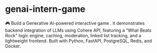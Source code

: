 # genai-intern-game
🎮 Build a Generative AI-powered interactive game . It demonstrates backend integration of LLMs using Cohere API, featuring a “What Beats Rock” logic engine, caching, moderation, linked list tracking, and a lightweight frontend. Built with Python, FastAPI, PostgreSQL, Redis, and Docker.
